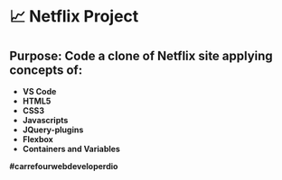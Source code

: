 #  :chart_with_upwards_trend: Netflix Project
>
## Purpose: Code a clone of Netflix site applying concepts of:  
>  
- **VS Code**  
- **HTML5**  
- **CSS3**  
- **Javascripts**  
- **JQuery-plugins**  
- **Flexbox**  
- **Containers and Variables**   

**#carrefourwebdeveloperdio**  

